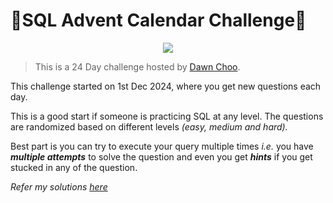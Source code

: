 # 🎄SQL Advent Calendar Challenge🎄

<p align="center">
<img src="https://i.giphy.com/media/v1.Y2lkPTc5MGI3NjExc3gxMmx4ZWQ1dzVxd3V2YmNhaGg0ZXN0d2prdzN4Nmo3NW5taXU1NSZlcD12MV9pbnRlcm5hbF9naWZfYnlfaWQmY3Q9Zw/M06D4VQgwKuqI/giphy.gif">

> This is a 24 Day challenge hosted by [Dawn Choo](https://www.linkedin.com/in/data-dawn/).<br> 

This challenge started on 1st Dec 2024, where you get new questions each day. 

This is a good start if someone is practicing SQL at any level. The questions are randomized based on different levels *(easy, medium and hard).*

Best part is you can try to execute your query multiple times *i.e.* you have ***multiple attempts*** to solve the question and even you get ***hints*** if you get stucked in any of the question.

*Refer my solutions [here](https://github.com/tavish7/SQL-Advent-Calendar-Challenge/blob/main/Solutions.md)*